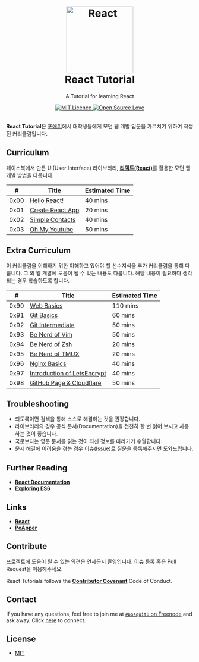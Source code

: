 <h1 align="center">
  <a href="https://github.com/posquit0/react-tutorial" title="React Tutorial">
    <img alt="React" src="https://facebook.github.io/react/img/logo.svg" width="180px" height="180px" />
  </a>
  <br />
  React Tutorial
</h1>

<p align="center">
  A Tutorial for learning React
</p>

<div align="center">
  <a href="https://opensource.org/licenses/mit-license.php">
    <img alt="MIT Licence" src="https://badges.frapsoft.com/os/mit/mit.svg?v=103" />
  </a>
  <a href="https://github.com/ellerbrock/open-source-badge/">
    <img alt="Open Source Love" src="https://badges.frapsoft.com/os/v1/open-source.svg?v=103" />
  </a>
</div>

<br />

**React Tutorial**은 [포애퍼](http://www.poapper.com)에서 대학생들에게 모던 웹 개발 입문을 가르치기 위하여 작성된 커리큘럼입니다.


## Curriculum

페이스북에서 만든 UI(User Interface) 라이브러리, [**리액트(React)**](https://facebook.github.io/react/)를 활용한 모던 웹 개발 방법을 다룹니다.

| #    | Title                                                            | Estimated Time |
| :--: |----------------------------------------------------------------- | :------------- |
| 0x00 | [Hello React!](00-hello-world/)                                  | 40 mins        |
| 0x01 | [Create React App](01-create-react-app/)                         | 20 mins        |
| 0x02 | [Simple Contacts](02-simple-contacts/)                           | 40 mins        |
| 0x03 | [Oh My Youtube](03-oh-my-youtube/)                               | 50 mins        |


## Extra Curriculum

이 커리큘럼을 이해하기 위한 이해하고 있어야 할 선수지식을 추가 커리큘럼을 통해 다룹니다. 그 외 웹 개발에 도움이 될 수 있는 내용도 다룹니다. 해당 내용이 필요하다 생각되는 경우 학습하도록 합니다.

| #    | Title                                                            | Estimated Time |
| :--: |----------------------------------------------------------------- | :------------- |
| 0x90 | [Web Basics](90-web-basics/)                                     | 110 mins       |
| 0x91 | [Git Basics](91-git-basics/)                                     | 60 mins        |
| 0x92 | [Git Intermediate](92-git-intermediate/)                         | 50 mins        |
| 0x93 | [Be Nerd of Vim](93-be-nerd-of-vim/)                             | 50 mins        |
| 0x94 | [Be Nerd of Zsh](94-be-nerd-of-zsh/)                             | 20 mins        |
| 0x95 | [Be Nerd of TMUX](95-be-nerd-of-tmux/)                           | 20 mins        |
| 0x96 | [Nginx Basics](96-nginx-basics/)                                 | 40 mins        |
| 0x97 | [Introduction of LetsEncrypt](97-intro-of-letsencrypt/)          | 40 mins        |
| 0x98 | [GitHub Page & Cloudflare](98-github-page-and-cloudflare/)       | 50 mins        |


## Troubleshooting

- 되도록이면 검색을 통해 스스로 해결하는 것을 권장합니다.
- 라이브러리의 경우 공식 문서(Documentation)을 천천히 한 번 읽어 보시고 사용하는 것이 좋습니다.
- 국문보다는 영문 문서를 읽는 것이 최신 정보를 따라가기 수월합니다.
- 문제 해결에 어려움을 겪는 경우 이슈(Issue)로 질문을 등록해주시면 도와드립니다.


## Further Reading

- [**React Documentation**](https://facebook.github.io/react/docs/)
- [**Exploring ES6**](http://exploringjs.com/es6/)


## Links

- [**React**](https://facebook.github.io/react)
- [**PoApper**](http://www.poapper.com)


## Contribute

프로젝트에 도움이 될 수 있는 의견은 언제든지 환영입니다. [이슈 등록](https://github.com/posquit0/react-tutorial/issues/new) 혹은 Pull Request을 이용해주세요.

React Tutorials follows the [**Contributor Covenant**](http://contributor-covenant.org/version/1/4/) Code of Conduct.


## Contact

If you have any questions, feel free to join me at [`#posquit0` on Freenode](irc://irc.freenode.net/posquit0) and ask away. Click [here](https://kiwiirc.com/client/irc.freenode.net/posquit0) to connect.


## License

- [MIT](https://github.com/posquit0/react-tutorial/blob/master/LICENSE)
